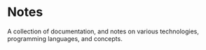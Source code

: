 # Notes
A collection of documentation, and notes on various technologies, programming languages, and concepts.
